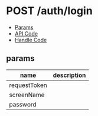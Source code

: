 # POST /auth/login


- [Params](#params)
- [API Code](/kyoppie/kyoppie-api/blob/master/src/endpoints/auth/login.js)
- [Handle Code](/kyoppie/kyoppie-api/blob/master/src/handlers/web/auth/login.js)

## params


name|description
---|---
requestToken|
screenName|
password|
